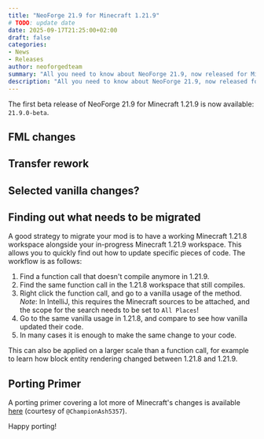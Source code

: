 ```yaml
---
title: "NeoForge 21.9 for Minecraft 1.21.9"
# TODO: update date
date: 2025-09-17T21:25:00+02:00
draft: false
categories:
- News
- Releases
author: neoforgedteam
summary: "All you need to know about NeoForge 21.9, now released for Minecraft 1.21.9."
description: "All you need to know about NeoForge 21.9, now released for Minecraft 1.21.9."
---
```


The first beta release of NeoForge 21.9 for Minecraft 1.21.9 is now available: `21.9.0-beta`.
<!-- This post covers a small subset of the vanilla changes, to get you started with the update! -->

## FML changes

## Transfer rework

## Selected vanilla changes?

## Finding out what needs to be migrated
A good strategy to migrate your mod is to have a working Minecraft 1.21.8 workspace alongside your in-progress Minecraft 1.21.9 workspace.
This allows you to quickly find out how to update specific pieces of code.
The workflow is as follows:
1. Find a function call that doesn't compile anymore in 1.21.9.
2. Find the same function call in the 1.21.8 workspace that still compiles.
3. Right click the function call, and go to a vanilla usage of the method. _Note_: In IntelliJ, this requires the Minecraft sources to be attached, and the scope for the search needs to be set to `All Places`!
4. Go to the same vanilla usage in 1.21.8, and compare to see how vanilla updated their code.
5. In many cases it is enough to make the same change to your code.

This can also be applied on a larger scale than a function call, for example to learn how block entity rendering changed between 1.21.8 and 1.21.9.

## Porting Primer
A porting primer covering a lot more of Minecraft's changes is available [here](https://github.com/neoforged/.github/blob/main/primers/1.21.9/index.md) (courtesy of `@ChampionAsh5357`).
<!-- TODO: use permalink if the primer is not merged in time -->

Happy porting!
